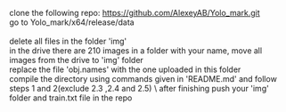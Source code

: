 clone the following repo:
https://github.com/AlexeyAB/Yolo_mark.git
\
go to Yolo_mark/x64/release/data  
\
delete all files in the folder 'img'
\
in the drive there are 210 images in a folder with your name, move all images from the drive to 'img' folder
\
replace the file 'obj.names' with the one uploaded in this folder
\
compile the directory using commands given in 'README.md' and follow steps 1 and 2(exclude 2.3 ,2.4 and 2.5)
\ 
after finishing push your 'img' folder and train.txt file in the repo
